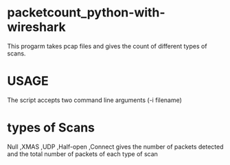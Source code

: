 # packetcount_python-with-wireshark
This progarm takes pcap files  and gives the count of different types of scans.
# USAGE 
The script accepts two command line arguments (-i filename)
 # types of Scans
  Null ,XMAS ,UDP ,Half-open ,Connect gives the number of packets detected and the total number of packets of each type of scan
  
